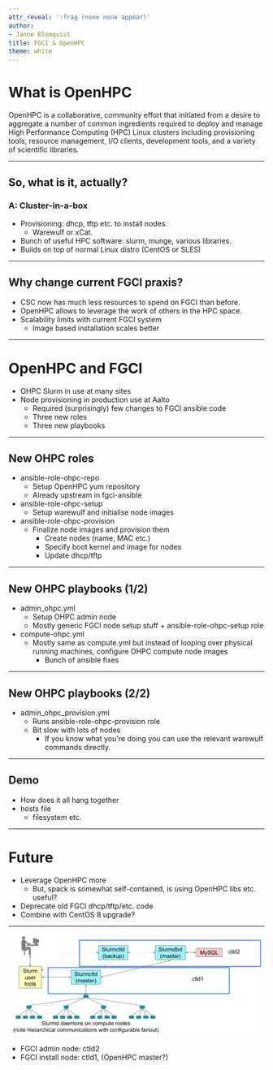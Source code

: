 ```yaml
---
attr_reveal: ':frag (none none appear)'
author:
- Janne Blomqvist
title: FGCI & OpenHPC
theme: white
---
```


# What is OpenHPC

OpenHPC is a collaborative, community effort that initiated from a
desire to aggregate a number of common ingredients required to deploy
and manage High Performance Computing (HPC) Linux clusters including
provisioning tools, resource management, I/O clients, development
tools, and a variety of scientific libraries.

---

## So, what is it, actually?

### A: Cluster-in-a-box

- Provisioning: dhcp, tftp etc. to install nodes.
  - Warewulf or xCat.
- Bunch of useful HPC software: slurm, munge, various libraries.
- Builds on top of normal Linux distro (CentOS or SLES)

---

## Why change current FGCI praxis?

- CSC now has much less resources to spend on FGCI than before.
- OpenHPC allows to leverage the work of others in the HPC space.
- Scalability limits with current FGCI system
  - Image based installation scales better

---

# OpenHPC and FGCI

- OHPC Slurm in use at many sites
- Node provisioning in production use at Aalto
  - Required (surprisingly) few changes to FGCI ansible code
  - Three new roles
  - Three new playbooks

---

## New OHPC roles

- ansible-role-ohpc-repo
  - Setup OpenHPC yum repository
  - Already upstream in fgci-ansible
- ansible-role-ohpc-setup
  - Setup warewulf and initialise node images
- ansible-role-ohpc-provision
  - Finalize node images and provision them
    - Create nodes (name, MAC etc.)
    - Specify boot kernel and image for nodes
    - Update dhcp/tftp

---

## New OHPC playbooks (1/2)

- admin_ohpc.yml
  - Setup OHPC admin node
  - Mostly generic FGCI node setup stuff + ansible-role-ohpc-setup
    role
- compute-ohpc.yml
  - Mostly same as compute.yml but instead of looping over physical
    running machines, configure OHPC compute node images
    - Bunch of ansible fixes

---

## New OHPC playbooks (2/2)

- admin_ohpc_provision.yml
  - Runs ansible-role-ohpc-provision role
  - Bit slow with lots of nodes
    - If you know what you're doing you can use the relevant warewulf commands directly.

---

## Demo

- How does it all hang together
- hosts file
  - filesystem etc.

---

# Future

- Leverage OpenHPC more
  - But, spack is somewhat self-contained, is using OpenHPC libs
    etc. useful?
- Deprecate old FGCI dhcp/tftp/etc. code
- Combine with CentOS 8 upgrade?

---

![Recommended Slurm setup by SchedMD](slurm_service.png "Recommended setup by SchedMD")

- FGCI admin node: ctld2
- FGCI install node: ctld1, (OpenHPC master?)


